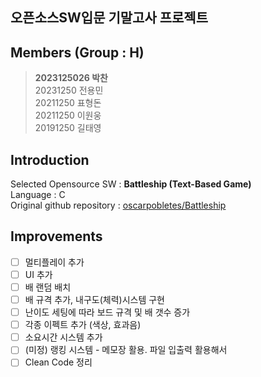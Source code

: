## 오픈소스SW입문 기말고사 프로젝트

## Members (Group : H)

>**2023125026 박찬** <br>
>20231250 전용민 <br>
>20211250 표형돈 <br>
>20211250 이원웅 <br>
>20191250 길태영 <br>

## Introduction
Selected Opensource SW : **Battleship (Text-Based Game)** <br>
Language : C <br>
Original github repository : [oscarpobletes/Battleship](https://github.com/oscarpobletes/BattleShip) <br>
## Improvements
- [ ] 멀티플레이 추가
- [ ] UI 추가
- [ ] 배 랜덤 배치
- [ ] 배 규격 추가, 내구도(체력)시스템 구현
- [ ] 난이도 세팅에 따라 보드 규격 및 배 갯수 증가
- [ ] 각종 이펙트 추가 (색상, 효과음)
- [ ] 소요시간 시스템 추가
- [ ] (미정) 랭킹 시스템 - 메모장 활용. 파일 입출력 활용해서
- [ ] Clean Code 정리
